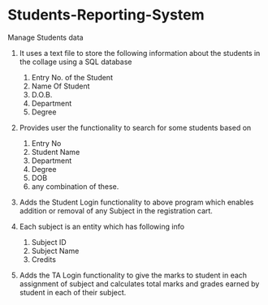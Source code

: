 # Students-Reporting-System
Manage Students data

1. It uses a text file to store the following information about the students in the collage using a SQL database
	1. Entry No. of the Student
	2. Name Of Student
	3. D.O.B.
	4. Department
	5. Degree

2. Provides user the functionality to search for some students based on
	1. Entry No
	2. Student Name
	3. Department
	4. Degree
	5. DOB
	6. any combination of these.

3. Adds the Student Login functionality to above program which enables addition
or removal of any Subject in the registration cart. 

4. Each subject is an entity which has following info
	1. Subject ID
	2. Subject Name
	3. Credits
5. Adds the TA Login functionality to give the marks to student in
each assignment of subject and calculates total marks and grades earned by student in each of their subject.
